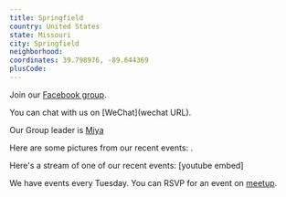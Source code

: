 ```yaml
---
title: Springfield
country: United States
state: Missouri
city: Springfield
neighborhood: 
coordinates: 39.798976, -89.644369
plusCode:
---
```

Join our [Facebook group](https://www.facebook.com/groups/free.code.camp.springfield.missouri).

You can chat with us on [WeChat](wechat URL).

Our Group leader is [Miya](freecodecamp.org/miya)

Here are some pictures from our recent events:
![]().

Here's a stream of one of our recent events:
[youtube embed]

We have events every Tuesday. You can RSVP for an event on [meetup](meetupurl).
